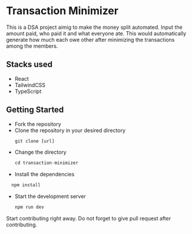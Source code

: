 # Transaction Minimizer

This is a DSA project aimig to make the money split automated. Input the amount paid, who paid it and what everyone ate. This would automatically generate how much each owe other after minimizing the transactions among the members.

## Stacks used
- React
- TailwindCSS
- TypeScript

## Getting Started
- Fork the repository
- Clone the repository in your desired directory
  ```js 
  git clone [url] 
  ```
- Change the directory
  ```js 
  cd transaction-minimizer
  ```
- Install the dependencies
```js 
  npm install
  ```
- Start the development server
  ```js 
  npm run dev
  ```

Start contributing right away. Do not forget to give pull request after contributing.



